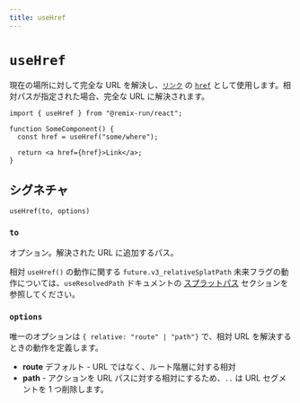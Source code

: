 ```yaml
---
title: useHref
---
```


# `useHref`

現在の場所に対して完全な URL を解決し、[`リンク`][anchor_element] の [`href`][anchor_element_href_attribute] として使用します。相対パスが指定された場合、完全な URL に解決されます。

```tsx
import { useHref } from "@remix-run/react";

function SomeComponent() {
  const href = useHref("some/where");

  return <a href={href}>Link</a>;
}
```

## シグネチャ

```
useHref(to, options)
```

### `to`

オプション。解決された URL に追加するパス。

<docs-info>相対 `useHref()` の動作に関する `future.v3_relativeSplatPath` 未来フラグの動作については、`useResolvedPath` ドキュメントの [スプラットパス][relativesplatpath] セクションを参照してください。</docs-info>

### `options`

唯一のオプションは `{ relative: "route" | "path"}` で、相対 URL を解決するときの動作を定義します。

- **route** デフォルト - URL ではなく、ルート階層に対する相対
- **path** - アクションを URL パスに対する相対にするため、`..` は URL セグメントを 1 つ削除します。

[anchor_element_href_attribute]: https://developer.mozilla.org/en-US/docs/Web/HTML/Element/link#href
[anchor_element]: https://developer.mozilla.org/en-US/docs/Web/HTML/Element/link
[relativesplatpath]: ./use-resolved-path#splat-paths
